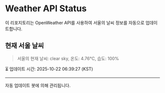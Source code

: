 
# Weather API Status

이 리포지토리는 OpenWeather API를 사용하여 서울의 날씨 정보를 자동으로 업데이트합니다.

## 현재 서울 날씨
> 서울의 현재 날씨: clear sky, 온도: 4.76°C, 습도: 100%

⏳ 업데이트 시간: 2025-10-22 06:39:27 (KST)

---
자동 업데이트 봇에 의해 관리됩니다.
